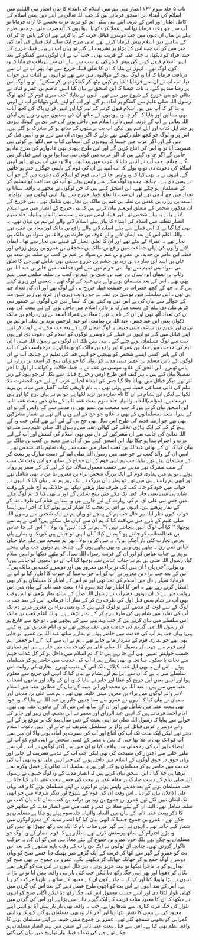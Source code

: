 باب ۵
جلد سوم
۱۶۲
انصار منی نیم میں اسلام کی ابتداء کا بیان
انصار نبی اللیلیم میں اسلام کی ابتداء
ابن اسحق فرماتے ہیں کہ جب اللہ تعالیٰ نے اپنے دین یعنی اسلام کے کامل اظہار اور اس کے ذریعہ اپنے نبی سٹی ایم کو مزید
عزت بخشنے کا ارادہ فرمایا تو آپ سے جو وعدہ فرمایا تھا اسے عملا کر دکھایا۔ ہوا یوں کہ آنحضرت ملی ہم جس طرح پہلے ہر سال ان
دنوں میں جب دوسرے قبائل عرب کے آیا کرتے تھے ان کے پاس جا کر ان کے سامنے دین اسلام پیش فرمایا کرتے تھے اسی
طرح ایک سال ایک قبیلے کی آمد کی خبر سن کر آپ جب اس کے پڑاؤ پر تشریف لے گئے تو وہاں آپ نے پہلے قبیلہ خزرج کے چند
افراد کو دیکھا۔ یہ جگہ عقبہ کے قریب تھی ۔ جب آپ نے ان لوگوں سے گفتگو کے بعد انہیں اسلام قبول کرنے کی پیش کش کی تو سب
سے پہلے ان سے دریافت فرمایا کہ وہ کون لوگ تھے ۔ انہوں نے بتایا کہ ان کا تعلق قبیلہ خزرج سے تھا۔ پھر آپ نے ان سے
دریافت فرمایا کہ آیا وہ لوگ یہود کے موالیوں میں سے تھے تو انہوں نے اثبات میں جواب دیا۔ تب آپ نے ان سے فرمایا :
کیا ہم کہیں بیٹھ کر گفتگو نہیں کر سکتے“۔
تو وہ لوگ اس پر رضا مند ہو گئے۔ یہ بات جیسا کہ ابن اسحق نے بیان کیا انہیں عاصم بن عمر و قتادہ نے بتائی جو بنی خزرج کے شیوخ
میں سے تھے۔ انہوں نے بتایا: ”جب میری قوم کے کچھ لوگ رسول اللہ صلی علیم سے گفتگو پر آمادہ ہو گئے اور آپ کو اپنے پاس بٹھایا تو
آپ نے انہیں یہ بتا کر کہ آپ نبی ہیں اسلام قبول کرنے کے لیے کہا اور انہیں قرآن پاک کی کچھ آیات بھی سنائیں اور بتایا کہ
اگر چہ وہ یہودیوں کے ساتھ ان کی بستیوں میں رہ رہے ہیں لیکن اللہ تعالی نے آپ کے ذریعہ انہیں دائرہ اسلام میں داخل ہونے
کی خبر دی ہے کیونکہ یہودی ہر چند اہل کتاب اور اہل علم ہیں لیکن اب بت پرستوں کے ساتھ ہو کر مشرک ہو گئے ہیں۔ اس پر وہ
لوگ جو کچھ علم رکھتے تھے بولے کہ اگر یہودی ان سے لڑے تو وہ انہیں قتل کر دیں گے اور اگر عرب میں جیسا کہ یہودیوں کی آسمانی
کتاب میں لکھا ہے کوئی نبی عنقریب آیا تو وہ اس کی اتباع کریں گے اور اس طرح یہودی بھی عادوارم کی طرح تباہ ہو جائیں گے
اگر چہ وہ کہتے ہیں کہ اگر عرب میں کوئی نبی پیدا ہوا تو وہ اسے قتل کر دیں گے۔ چنانچہ جب آپ نے انہیں بتایا کہ عرب میں پیدا
ہونے والا وہ نبی آپ ہی تھے اور انہیں اسلام کی دعوت دی تو وہ بولے کہ اب امید ہے ان کی قوم کے باہمی جھگڑے ختم ہو جائیں
گے۔ انہوں نے یہ بھی کہا کہ وہ واپس جا کر اپنی قوم کو اسلام کی دعوت دیں گے جو آپ نے ہمیں دی ہے ۔ چنانچہ جب وہ لوگ مکے
سے واپس ہوئے تو آپ کی صداقت کو تسلیم کر کے مسلمان ہو چکے تھے۔
ابن اسحق کہتے ہیں کہ جن لوگوں نے مجھے یہ واقعہ سنایا وہ تعداد میں چھ آدمی تھے اور ان سب کا تعلق قبیلہ خزرج سے تھا۔ انہی
لوگوں میں ابوامامہ اسعد بن زرارہ بن عدس بن ثعلبہ بن غنم بن مالک بن نجار بھی شامل تھے ۔ بنی خزرج کے ان مذکورہ شخص کے
متعلق ابونعیم بیان کرتے ہیں کہ بنی خزرج کے انصار میں سے اسلام لانے والے یہ پہلے شخص تھے اور قبیلہ اوس میں سے سب سےالبدایہ والنہایہ جلد سوم
انصار تنطنیہ میں اسلام کی ابتداء کا بیان
پہلے اسلام لانے والے ابراہیم بن تیہان تھے۔ یہ بھی کہا گیا ہے کہ اس قبیلے سے پہلے ایمان لانے والے رافع بن مالک اور معاذ
بن عفرہ تھے ۔ واللہ اعلم
اس کے بعد ایمان لانے والے عوف بن حارث بن رفاعہ بن سواد بن مالک بن نجار تھے یہ عفراء کے بیٹے تھے اور ان کا
تعلق انصار کے قبیلے بنی نجار سے تھا ۔ ایمان لانے والوں کی پہلی جماعت میں رافع بن مالک بن مخجلان بن عمرو بن زریق زرقی اور
قطبہ ابن عامر بن حدیدہ بن عمر و بن غنم بن سواد بن غنم بن کعب بن سلمہ بن سعد بن علی بن اسد ابن سار ده بن زید بن جشم بن
خزرج سلمی بھی شامل تھے جن کا تعلق بنی سواد بنی ٹینیم سے تھا۔ بنی حرام میں سے اس جماعت میں جابر بن عبد اللہ بن رئاب بن نعمان
ابن سنان بن عبید بن عدی بن غنم بن کعب بن سلمہ سلمی مینی یتیم بھی تھے ۔ اس کے بعد مسلمان ہونے والے بنی عبید کے لوگ تھے ۔
شعمی اور زہری کہتے ہیں کہ یہ چھ کے کچھ حضرات در حقیقت قبیلہ خزرج ہی کے لوگ تھے اور ان کی تعداد چھ ہی تھی ۔
اس سلسلے میں موسیٰ بن عقبہ نے جو روایت زہری اور عروہ بن زبیر شین منہ کے حوالے سے بیان کی ہے اس میں وہ کہتے ہیں
کہ انصار میں جن لوگوں نے حضور نبی کریم ملی دی نیلم کے دست مبارک پر دائرہ اسلام میں داخل ہونے کے لیے بیعت کی تھی ان کی
تعداد آٹھ تھی اور ان کے نام یہ تھے : معاذ بن عفراء اسعد بن زرارہ رافع بن مالک ذکوان یعنی ابن عبد قیس، عبد اللہ بن صامت، ابو
عبد الرحمن یزید بن ثعلبہ ابو ٹیم بن تیہان اور عویم بن ساعدہ مبنی منہم۔ یہ لوگ ایمان لانے کے بعد جب مکے سے لوٹ کر اپنے اپنے
قبائل میں گئے تو انہوں نے قبیلے کے دوسرے لوگوں کو اسلام کی دعوت دی اور یوں بہت سے لوگ مسلمان ہوتے چلے گئے ۔ یہی
نہیں بلکہ ان لوگوں نے رسول اللہ صلی ا لی ایم کی خدمت میں معاذ بن عفراء اور رافع بن مالک کو بھیجا اور یہ درخواست کی کہ آپ ان
کے پاس کسی ایسے شخص کو بھیجیں جو انہیں فقہ کی تعلیم دے چنانچہ آپ نے ان لوگوں کے پاس مسلم بن عمیر مبنی مدینہ کو روانہ کیا جو وہاں
پہنچ کر اسعد بن زرارہ کے پاس ٹھہرے۔ ابن الحق کے علاوہ موسیٰ بن عقبہ نے یہ جملہ حالات و کوائف از اول تا آخر تفصیلاً بیان
کیے ہیں ۔ بہر کیف اس طرح اوس و خزرج قبائل سے نکل کر جو یہود کے زیر اثر تھے دیگر قبائل میں پھیلتا چلا گیا جس کی ابتداء احیائے
عرب کے لیے خود آنحضرت ملا نیلم کی ذاتی مساعی جمیلہ سے ہوئی تھی ۔
یہ نام تاریخی کتاب "اصل میں سادہ بن یزید لکھا ہے لیکن ابن ہشام نے ان کا نام ساردہ بن تزید لکھا ہے جو ہم نے یہاں درج کیا اور یہی درست
ہے۔ (مؤلف)البدایہ والنہایہ جلد سوم
بیعت عقبہ ثانیہ کے بیان میں
بیعت عقبہ ثانیہ
ابن اسحق بیان کرتے ہیں کہ جب مصعب بن عمیر بھی وہ مدینے سے کے واپس آئے تو ان کے ہمراہ متعد دمسلمانوں کے
بھی نہ
علاوہ جو حج کے لیے وہاں آئے تھے بے شمار مشرکین بھی تھے جو ازمنہ قدیم کی طرح اس سال بھی حج ہی کے لیے آئے تھے لیکن جب
وہ کے پہنچ کر کے کے ایک پہاڑی علاقے کی کھائی عقبہ میں رسول اللہ صلی علیم سے ملے تو اللہ تعالیٰ کی جانب سے ان مشرکین کے دل
میں بھی اسلام کی کشش اور آپ کے لیے عزت و احترام پیدا ہو چکا تھا۔ ابن اسحق کہتے ہیں کہ ان سے معبد بن کعب بن مالک نے
بیان کیا کہ ان کے بھائی عبداللہ بن کعب انصار میں سب سے زیادہ تعلیم یافتہ شخص تھے ۔ انہیں ان کے والد کعب نے جو عقبہ میں
رسول اللہ صلی ایم کے دست مبارک پر بیعت کر کے مسلمان ہوئے تھے بتایا:
جب ہم اپنی قوم کے ان حجاج کے ساتھ جو اس وقت تک سب کے سب مشرک تھے مدینے سے حسب معمول سالانہ حج کے
لیے کے کے سفر پر روانہ ہوئے ۔ تو ہم میں ہماری قوم کے ایک بزرگ شخص براء بن معرور بنا من نہ بھی شامل تھے اور ابھی ہم راستے
ہی میں تھے تو ہمارے ان بزرگ نے ایک روز ہم سے بیان کیا کہ انہوں نے خواب میں خود کو خانہ کعبہ کی طرف نماز پڑھتے دیکھا
ہے حالانکہ ہم آج ظہر کے وقت شاید ہی منی یعنی خانہ کعبہ تک مکے میں پہنچ سکیں گے اور یہ بھی کہا کہ ہم لوگ مکے میں جس نبی علی ای ام
کی زیارت کے لیے جارہے ہیں وہ سنا ہے شام کی طرف منہ کر کے نماز پڑھتے ہیں۔ انہوں نے اس پر تعجب کا اظہار کرتے ہوئے
کہا کہ آخر انہیں ایسا خواب کیوں نظر آیا۔ بہر حال جب ہم کے پہنچے تو وہاں ہم نے ایک شخص سے رسول اللہ صلی علیم کے بارے میں
دریافت کیا کہ ہم ان سے کہاں مل سکتے ہیں؟ اس نے ہم سے پوچھا: '' کیا آپ لوگ انہیں پہچانتے نہیں ؟“۔ ہم نے کہا: ”نہیں“
وہ بولا : ” اس کے چا عباس بن عبدالمطلب کو جانتے ہو ؟ ہم نے کہا: ”ہاں انہیں تو جانتے ہیں کیونکہ وہ ہمارے ہاں بغرض تجارت
کئی بار آچکے ہیں“۔ یہ سن کر وہ بولا :
پھر تم مسجد میں چلے جاؤ جہاں عباس نمی رن نہ بیٹھے ہوں وہیں وہ بھی بیٹھے ہوں گے۔
چنانچہ ہم دونوں جب وہاں پہنچے تو ہم نے جناب عباس کو اور ان کے قریب رسول
اللہ سیال کو بیٹھے دیکھا تو انہیں سلام
کیا۔ رسول اللہ صلی ہی ہم نے جناب عباس سے پوچھا کیا آپ ان دو آدمیوں کو جانتے ہیں؟ وہ بولے:
"جی ہاں ! ان میں ایک تو براء بن معرور ہیں اور دوسرے کعب بن مالک ہیں“۔
اس کے بعد جب براء بن معرور نے آپ کو اپنا خواب سنا کر حیرت کا اظہار کیا تو آپ نے فرمایا:
تمہارے دل میں اسلام کی تمنا تھی اور تم اس کے اظہار کا مسلمان ہو کر بھی انتظار کرتے رہے تھے یہ اس کا اظہار
تھا۔جلد سوم
۱۶۵
بیعت عقبہ ثانیہ کے بیان میں
اس روایت میں ہے کہ ان دونوں حضرات نے رسول اللہ صلے کے ساتھ نماز پڑھی تو اس وقت بھی آپ نے شام یعنی قبل
اول کی طرف رخ کر کے نماز ادا فرمائی۔ اس کے بعد جب یہ لوگ کے سے لوٹ کر مدینے گئے تو لوگ کہتے ہیں کہ وہ یعنی براء بن
مغرور مرتے دم تک آپ کی تقلید میں شام ہی کی طرف رخ کر کے نماز پڑھتے ہے۔ واللہ اعلم
کعب بن مالک اس سلسلے میں بیان کرتے ہیں کہ جب وہد پینے سے کے پیچھے تھے ۔ تو جج سے فارغ ہو کر رسول اللہ می گیریم
کی خدمت میں عقبہ پہنچے تھے تو وہ ایام تشریق تھے وہ کہتے ہیں:
وہاں جب ہم آپ کی خدمت میں حاضر ہوئے تو ہمارے ساتھ عبد اللہ بن عمرو ابو جابر بھی تھے جو ہماری قوم کے سردار
مانے جاتے تھے ۔ ہم نے ان سے کہا: "اے ابو جعفر ! ہم اپنی قوم سے چھپ کر رسول اللہ صلی علی یم کی خدمت میں جار ہے
ہیں اور تمہاری حسب خواہش تمہیں بھی لیے جا رہے ہیں تا کہ تم اسلام میں داخل ہو کر کل عذاب جہنم سے نجات پا سکو ۔
چنا نچہ وہ بھی ہمارے ہمراہ آپ کی خدمت میں حاضر ہو کر مسلمان ہوئے ۔ اس لیے یہ بھی اہل عقبہ کہلائے بلکہ اس کے
نقیب ٹھہرے۔
بخاری کی روایت اس سلسلے میں یہ ہے کہ ان سے ابراہیم اور ہشام نے بیان کیا کہ انہیں ابن جریج سے معلوم ہوا اور انہیں
یعنی ابن جریج کو عطا اور جابر نے بتایا کہ وہ ان کے والد اور ماموں اصحاب عقبہ میں سے ہیں ۔ عبد اللہ بن محمد اور ابن عیینہ کے بیان
کے مطابق عقبہ میں اسلام لانے والے لوگوں میں براء بن معرور مینی خلیفہ بھی تھے ۔
ہم سے علی بن مدینی اور سفیان نے بیان کیا کہ انہوں نے عمرو سے سنا جنہیں جابر بن عبد اللہ نے بتایا کہ وہ خود بھی بیعت
عقبہ میں شامل تھے اور ان کے ساتھ اس میں ان کے ماموں عقبہ بھی تھے۔
امام احمد فرماتے ہیں کہ انہیں عبد الرزاق اور معمر نے ابن بشیم، ابی زبیر اور جابر کے حوالے سے بتایا کہ رسول اللہ صلی تم اپنی
بعثت کے دس سال بعد تک ہر موقع پر کے آنے والے دوسرے عربی قبائل کے پڑاؤ پر مسلسل تشریف لے جاتے اور انہیں دعوت
اسلام دیتے تھے لیکن ایک مدت تک آپ کی اتباع اور آپ کی نصرت پر آمادہ ہونے والا ان میں سے آپ کو ایک بھی نہ ملا تھا حتی
کہ یمن یا مصر کے کسی شخص نے اپنی قوم کو آپ کے اوصاف اور آپ کی رحمدلی سے واقف کیا تو ان میں سے اکثر لوگوں نے اسے
آپ سے ملنے جلنے سے احتراز کی نصیحت کی تھی لیکن جب آپ کے مدینے تشریف لے جانے اور وہاں جوق در جوق لوگوں کے
اسلام میں داخل ہونے کی خبر انہیں ملی تو وہ بھی آپ کی خدمت میں حاضر ہو کر مسلمان ہو گئے اور پھر یہ سلسلہ اللہ تعالی کے فضل وکرم
سے بڑھتا ہی چلا گیا ۔
این اسحق بیان کرتے ہیں کہ انصار مدینہ کے وہ لوگ جنہوں نے رسول اللہ صلی نیلم کے دست مبارک پر مقام عقبہ پر بیعت کی
جسے بیعت عقبہ ثانیہ کہا جاتا ہے جب مسلمان ہونے کے بعد مدینے واپس ہوئے تو انہوں نے اپنے مسلمان ہونے کا واقعہ وہاں علی
الاعلان بیان کر دیا ۔ اس وقت ان کی قوم کے شیوخ اور دیگر شرفاء میں جو ابھی تک ایمان نہیں لائے تھے عمرو بن جموح بن زید بن
درامد بن کعب بمان تاله بان کعب بن سلمہ شامل تھے۔ البتہ ان کے بیٹے معاذ بن عمر و عقبہ میں سے انصار مدینہ کے ساتھر جن کا ذکر
بیعت عقبہ ثانیہ کے بیان میں
البدایہ والنہایہ جلدسوم
پہلے ہو چکا ہے مسلمان ہو چکے تھے ۔ عمرو بن جموح جیسا کہ ابھی بیان کیا گیا انصار مدینہ کے معزز لوگوں میں شمار کیے جاتے تھے ۔
انہوں نے اپنے گھر میں منات نام کا ایک بت رکھ چھوڑا تھا جس کی وہ بڑے احترام کے ساتھ پرستش کرتے تھے ۔ ظاہر ہے کہ قوم
انصار کے وہ لوگ جو مسلمان ہو چکے تھے بلکہ خود عمرو بن جموح کے بیٹے معاذ بنی مین کو ان کی یہ حرکت ناگوار گزرتی تھی۔ چنانچہ ان
لوگوں نے ایک دن رات کے وقت باہم مشورے کے بعد اس بت کو عمرو کے گھر سے اٹھا کر قریب کے ایک گڑھے میں پھینک دیا
جسے صبح کو وہاں دوسرے لوگ جمع ہو کر جھانک جھانک کر دیکھنے لگے۔ عمرو بن جموح نے بھی صبح کو بیدار ہو کر یہ ماجرا دیکھا تو بہت
جزبز ہوئے ۔ بہر حال انہوں نے اس بت کو گڑھے سے نکال کر دھویا اور پھر اپنی جگہ رکھ دیا لیکن جب کئی بار یہی واقعہ پیش آیا تو
نے بڑا یہ
انہوں نے بڑا واویلا کیا اور کہا کہ نہ جانے کون ان کے معبود کے ساتھ یہ نازیبا حرکت کر رہا ہے۔ اس کے بعد انہوں نے اس بت کو
اچھی طرح غسل دینے کے بعد اس کی گردن میں کھلی تلوار لٹکا دی اور اسے حسب معمول اس کی جگہ رکھ دیا لیکن اگلی صبح کو انہوں نے
دیکھا کہ ان کا معبود منات قریب کے ایک گہرے نالے میں پڑا ہے اور اس کی گردن میں تلوار کی جگہ مردہ کناری سے بندھا ہوا
ہے۔ جب یہ واقعہ بھی بار بار پیش آیا تو انہیں اپنے معبود کی بے بسی کا نقش بٹھا دیا اور آخر کار وہ بھی مسلمان ہو گئے کیونکہ وہ اپنی
گمراہی کو بخوبی سمجھ گئے تھے۔ عمرو بن جموح مبنی حنیفہ نے اپنے مسلمان ہونے کا واقعہ نظم بھی کیا ہے۔
اس سے قبل بیعت عقبہ ثانیہ کے ضمن میں تہتر انصار مسلمان ہو چکے تھے جن کی تعدا د قبیلہ وار تواریخ میں بیان کی گئی 
